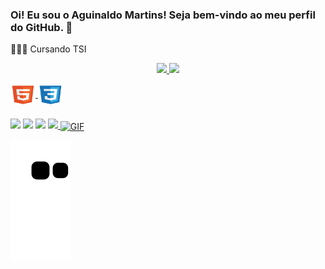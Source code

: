 ### Oi! Eu sou o Aguinaldo Martins! Seja bem-vindo ao meu perfil do GitHub. 👋

👨🏻‍💻 Cursando TSI 

<div align="center">
  <a href="https://github.com/manoguinas">
  <img height="180em" src="https://github-readme-stats.vercel.app/api?username=manoguinas&show_icons=true&theme=merko&include_all_commits=true&count_private=true"/>
  <img height="180em" src="https://github-readme-stats.vercel.app/api/top-langs/?username=manoguinas&layout=compact&langs_count=7&theme=merko"/>
</div>
  
<div style="display: inline_block"><br>
    <img align="center" alt="Rafa-HTML" height="30" width="40" src="https://raw.githubusercontent.com/devicons/devicon/master/icons/html5/html5-original.svg">
    <img align="center" alt="Rafa-CSS" height="30" width="40" src="https://raw.githubusercontent.com/devicons/devicon/master/icons/css3/css3-original.svg">
</div> 
    
  ###
  
<div>
  <a href="https://instagram.com/manoguinas" target="_blank"><img src="https://img.shields.io/badge/-Instagram-%23E4405F?style=for-the-badge&logo=instagram&logoColor=white" target="_blank"></a>
 	<a href="https://www.twitch.tv/manoguinas" target="_blank"><img src="https://img.shields.io/badge/Twitch-9146FF?style=for-the-badge&logo=twitch&logoColor=white" target="_blank"></a>
 <a href="https://discord.gg/egNBS6GkUs" target="_blank"><img src="https://img.shields.io/badge/Discord-7289DA?style=for-the-badge&logo=discord&logoColor=white" target="_blank"></a>
   <a href = "mailto:contatorafaballerini@gmail.com"><img src="https://img.shields.io/badge/-Gmail-%23333?style=for-the-badge&logo=gmail&logoColor=white" target="_blank">
     <img align="center" alt="GIF" src="https://github.com/manoguinas/abhisheknaiidu/blob/master/code.gif?raw=true" width="400" height="220"/>
 </a>
</div>
  
![Snake animation](https://github.com/rafaballerini/rafaballerini/blob/output/github-contribution-grid-snake.svg)
